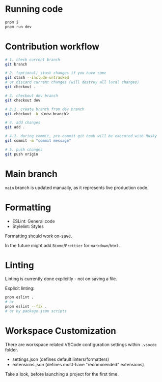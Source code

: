
# Running code

```sh
pnpm i
pnpm run dev
```

# Contribution workflow
```sh
# 1. check current branch
git branch

# 2. (optional) stash changes if you have some
git stash --include-untracked
# or discard current changes (will destroy all local changes)
git checkout .

# 3. checkout dev branch
git checkout dev

# 3.1. create branch from dev branch
git checkout -b ＜new-branch＞

# 4. add changes
git add .

# 4.1. during commit, pre-commit git hook will be executed with Husky
git commit -m "commit message"

# 5. push changes
git push origin
```

# Main branch
`main` branch is updated manually, as it represents live production code.

# Formatting
- ESLint: General code
- Stylelint: Styles

Formatting should work on-save.

In the future might add `Biome`/`Prettier` for `markdown`/`html`.

# Linting
Linting is currently done explicitly - not on saving a file.

Explicit linting:
```sh
pnpm eslint .
# or
pnpm eslint --fix .
# or by package.json scripts
```

# Workspace Customization
There are workspace related VSCode configuration settings within `.vsocde` folder.
- settings.json (defines default linters/formatters)
- extensions.json (defines must-have "recommended" extensions)

Take a look, before launching a project for the first time.

